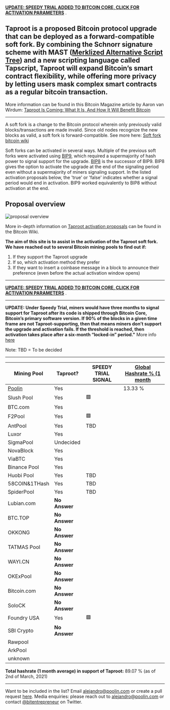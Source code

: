 <span style="color:blue"> **[UPDATE: SPEEDY TRIAL ADDED TO BITCOIN CORE, CLICK FOR ACTIVATION PARAMETERS](https://github.com/bitcoin/bitcoin/pull/21686)** </span>.


## Taproot is a proposed Bitcoin protocol upgrade that can be deployed as a forward-compatible soft fork. By combining the Schnorr signature scheme with MAST ([Merklized Alternative Script Tree](https://bitcoin.stackexchange.com/questions/99539/what-are-merklized-alternative-script-trees)) and a new scripting language called Tapscript, Taproot will expand Bitcoin’s smart contract flexibility, while offering more privacy by letting users mask complex smart contracts as a regular bitcoin transaction.
More information can be found in this Bitcoin Magazine article by Aaron van Wirdum: [Taproot Is Coming: What It Is, And How It Will Benefit Bitcoin](https://bitcoinmagazine.com/articles/taproot-coming-what-it-and-how-it-will-benefit-bitcoin)

------

A soft fork is a change to the Bitcoin protocol wherein only previously valid blocks/transactions are made invalid. Since old nodes recognize the new blocks as valid, a soft fork is forward-compatible. See more here: [Soft fork bitcoin wiki](https://en.bitcoin.it/wiki/Softfork) 

Soft forks can be activated in several ways. Multiple of the previous soft forks were activated using [BIP9](https://en.bitcoin.it/wiki/BIP_0009), which required a supermajority of hash power to signal support for the upgrade. [BIP8](https://en.bitcoin.it/wiki/BIP_0008) is the successor of BIP9. BIP8 gives the option to activate the upgrade at the end of the signaling period even without a supermajority of miners signaling support. In the listed activation proposals below, the 'true' or 'false' indicates whether a signal period would end in activation. BIP9 worked equivalently to BIP8 without activation at the end.

## Proposal overview

![proposal overview](https://en.bitcoin.it/w/images/en/1/19/Activation-timeline.png)

More in-depth information on [Taproot activation proposals](https://en.bitcoin.it/wiki/Taproot_activation_proposals) can be found in the Bitcoin Wiki.

**The aim of this site is to assist in the activation of the Taproot soft fork. We have reached out to several Bitcoin mining pools to find out if:**

1. If they support the Taproot upgrade
1. If so, which activation method they prefer
1. If they want to insert a coinbase message in a block to announce their preference (even before the actual activation window opens)

------

<span style="color:blue"> **[UPDATE: SPEEDY TRIAL ADDED TO BITCOIN CORE, CLICK FOR ACTIVATION PARAMETERS](https://github.com/bitcoin/bitcoin/pull/21686)** </span>.


------


**UPDATE: Under Speedy Trial, miners would have three months to signal support for Taproot after its code is shipped through Bitcoin Core, Bitcoin’s primary software version. If 90% of the blocks in a given time frame are not Taproot-supporting, then that means miners don’t support the upgrade and activation fails. If the threshold is reached, then activation takes place after a six-month “locked-in” period."** More info [here](https://www.coindesk.com/speedy-trial-taproot-activation-bitcoin-safety-net-uasf)

Note: TBD = To be decided

------

 Mining Pool |   Taproot?    | SPEEDY TRIAL SIGNAL | [Global Hashrate % (1 month](https://btc.com/stats/pool?pool_mode=month) |
------------ | ------------- | ------------- | ------------- |
[Poolin](https://poolin.com) | Yes | | 13.33 %	|  |
Slush Pool | Yes | 🟩 | | 2.82 %		|
BTC.com | Yes  | |  | 9.58 %		|
F2Pool | Yes | 🟩 |  | 17.02 %	|  |
AntPool | Yes | TBD | | 14.44 %	| 
Luxor | Yes | |  | 0.4% | 
SigmaPool | Undecided | | | 0.39 %	| 
NovaBlock  | Yes |  |  | 0.57 % | 
ViaBTC   | Yes | | | 7.4 %
Binance Pool | Yes | | | 10.55 %	
Huobi Pool | Yes |  TBD| | 7.44 %
58COIN&1THash	| Yes |  TBD| | 5.5 %	
SpiderPool	| Yes | TBD| | 0.53 %	
Lubian.com | **No Answer** | | |  3 %
BTC.TOP | **No Answer** | | |  1.93 %	
OKKONG | **No Answer** |  | |  .24 %
TATMAS Pool | **No Answer** | | | .64 %
WAYI.CN | **No Answer** | | |  0.34 %	
OKExPool | **No Answer** | | |  0.85 %	
Bitcoin.com | **No Answer** | | |  .02 %
SoloCK | **No Answer** |  | |  .02%
Foundry USA | Yes | 🟩 | | 2.85 %	
SBI Crypto | **No Answer** | | |  0.56 %	
Rawpool | | | | 0.60 %	
ArkPool | | | | 0.43 %	
unknown | | | | 2.25 %	


**Total hashrate (1 month average) in support of Taproot:** 89.07 % (as of 2nd of March, 2021)

------

Want to be included in the list? Email <alejandro@poolin.com> or create a pull request [here](https://github.com/taprootactivation). 
Media enquiries: please reach out to <alejandro@poolin.com> or contact [@bitentrepreneur](https://twitter.com/bitentrepreneur) on Twitter.


